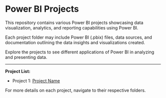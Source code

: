 # Power BI Projects

This repository contains various Power BI projects showcasing data visualization, analytics, and reporting capabilities using Power BI.

Each project folder may include Power BI (.pbix) files, data sources, and documentation outlining the data insights and visualizations created.

Explore the projects to see different applications of Power BI in analyzing and presenting data.

---

**Project List:**
- Project 1: [Project Name](link)


For more details on each project, navigate to their respective folders.

